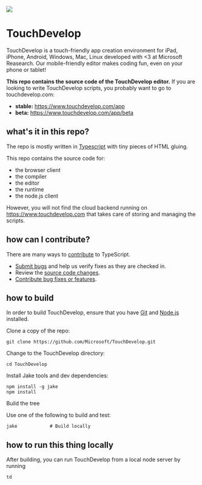 ![](https://az31353.vo.msecnd.net/c04/uxoj.png)
# TouchDevelop

TouchDevelop is a touch-friendly app creation environment for iPad, iPhone, Android, Windows, Mac, Linux developed with <3 at Microsoft Reasearch. Our mobile-friendly editor makes coding fun, even on your phone or tablet!

**This repo contains the source code of
the TouchDevelop editor.** If you are looking
to write TouchDevelop scripts, you probably
want to go to touchdevelop.com:
* **stable:** https://www.touchdevelop.com/app
* **beta:** https://www.touchdevelop.com/app/beta


## what's it in this repo?

The repo is mostly written in [Typescript](http://www.typescriptlang.org/) with tiny pieces
of HTML gluing.

This repo contains the source code for:
* the browser client
 * the compiler
 * the editor
 * the runtime
* the node.js client

However, you will not find the cloud backend running on
https://www.touchdevelop.com that takes care of storing and managing the scripts.

## how can I contribute?

There are many ways to [contribute](https://github.com/Microsoft/TouchDevelop/blob/master/CONTRIBUTING.md) to TypeScript.
* [Submit bugs](https://github.com/Microsoft/TouchDevelop/issues) and help us verify fixes as they are checked in.
* Review the [source code changes](https://github.com/Microsoft/TouchDevelop/pulls).
* [Contribute bug fixes or features](https://github.com/Microsoft/TouchDevelop/blob/master/CONTRIBUTING.md).

## how to build

In order to build TouchDevelop, ensure that you have [Git](http://git-scm.com/downloads) and [Node.js](http://nodejs.org/) installed.

Clone a copy of the repo:

    git clone https://github.com/Microsoft/TouchDevelop.git

Change to the TouchDevelop directory:

    cd TouchDevelop

Install Jake tools and dev dependencies:

    npm install -g jake
    npm install

Build the tree

Use one of the following to build and test:

    jake            # Build locally

## how to run this thing locally

After building, you can run TouchDevelop from a local node server by running

    td
